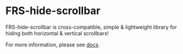 # FRS-hide-scrollbar

FRS-hide-scrollbar is cross-compatible, simple & lightweight library for hiding both horizontal & vertical scrollbars!

For more information, please see [docs](https://frsource.github.io/FRS-hide-scrollbar/).